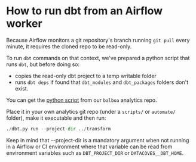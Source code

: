 # How to run dbt from an Airflow worker

Because Airflow monitors a git repository's branch running `git pull` every minute, it requires the cloned repo to be read-only.

To run `dbt` commands on that context, we've prepared a python script that runs `dbt`, but before doing so:

- copies the read-only dbt project to a temp writable folder
- runs `dbt deps` if found that `dbt_modules` and `dbt_packages` folders don't exist.

You can get the [python script](https://github.com/datacoves/balboa/blob/main/automate/dbt.py) from our `balboa` analytics repo.

Place it in your own analytics git repo (under a `scripts/` or `automate/` folder), make it executable and then run:

```python
./dbt.py run --project-dir ../transform
```

Keep in mind that --project-dir is a mandatory argument when not running in a Airflow or CI environment where that variable can be read from environment variables such as `DBT_PROJECT_DIR` or `DATACOVES__DBT_HOME`.
